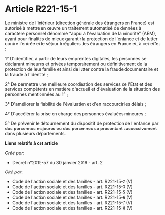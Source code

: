 # Article R221-15-1

Le ministre de l'intérieur (direction générale des étrangers en France) est autorisé à mettre en œuvre un traitement
automatisé de données à caractère personnel dénommé “appui à l'évaluation de la minorité” (AEM), ayant pour finalités de
mieux garantir la protection de l'enfance et de lutter contre l'entrée et le séjour irréguliers des étrangers en France et, à
cet effet :

1° D'identifier, à partir de leurs empreintes digitales, les personnes se déclarant mineures et privées temporairement ou
définitivement de la protection de leur famille et ainsi de lutter contre la fraude documentaire et la fraude à l'identité ;

2° De permettre une meilleure coordination des services de l'Etat et des services compétents en matière d'accueil et
d'évaluation de la situation des personnes mentionnées au 1° ;

3° D'améliorer la fiabilité de l'évaluation et d'en raccourcir les délais ;

4° D'accélérer la prise en charge des personnes évaluées mineures ;

5° De prévenir le détournement du dispositif de protection de l'enfance par des personnes majeures ou des personnes se
présentant successivement dans plusieurs départements.

**Liens relatifs à cet article**

_Créé par_:

  - Décret n°2019-57 du 30 janvier 2019 - art. 2

_Cité par_:

  - Code de l'action sociale et des familles - art. R221-15-2 (V)
  - Code de l'action sociale et des familles - art. R221-15-3 (V)
  - Code de l'action sociale et des familles - art. R221-15-5 (V)
  - Code de l'action sociale et des familles - art. R221-15-6 (V)
  - Code de l'action sociale et des familles - art. R221-15-7 (V)
  - Code de l'action sociale et des familles - art. R221-15-8 (V)
